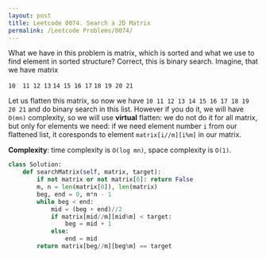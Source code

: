 ```yaml
---
layout: post
title: Leetcode 0074. Search a 2D Matrix
permalink: /Leetcode Problems/0074/
---
```


What we have in this problem is matrix, which is sorted and what we use to find element in sorted structure? Correct, this is binary search. Imagine, that we have matrix

`10  11 12 13`
`14 15 16 17`
`18 19 20 21`

Let us flatten this matrix, so now we have `10 11 12 13 14 15 16 17 18 19 20 21` and do binary search in this list. However if you do it, we will have `O(mn)` complexity, so we will use **virtual** flatten: we do not do it for all matrix, but only for elements we need:  if we need element number `i` from our flattened list, it coresponds to element `matrix[i//m][i%m]` in our matrix.

**Complexity**: time complexity is `O(log mn)`, space complexity is `O(1)`.


```python
class Solution:
    def searchMatrix(self, matrix, target):
        if not matrix or not matrix[0]: return False
        m, n = len(matrix[0]), len(matrix)
        beg, end = 0, m*n - 1
        while beg < end:
            mid = (beg + end)//2
            if matrix[mid//m][mid%m] < target:
                beg = mid + 1
            else:
                end = mid
        return matrix[beg//m][beg%m] == target
```